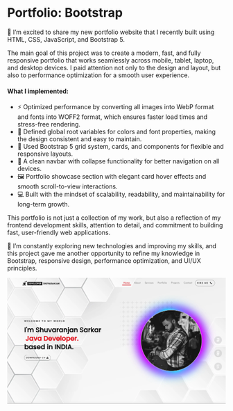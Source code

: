 

  <h1>﻿Portfolio: Bootstrap</h1> 


<p>🌟 I’m excited to share my new portfolio website that I recently built using HTML, CSS, JavaScript, and Bootstrap 5.</p>

<p>The main goal of this project was to create a modern, fast, and fully responsive portfolio that works seamlessly across mobile, tablet, laptop, and desktop devices. I paid attention not only to the design and layout, but also to performance optimization for a smooth user experience.</p>

<h4>What I implemented:</h4>
<ul>
  
  <li>⚡ Optimized performance by converting all images into WebP format and fonts into WOFF2 format, which ensures faster load times and stress-free rendering.</li>

  <li>🎨 Defined global root variables for colors and font properties, making the design consistent and easy to maintain.</li>

  <li>🧩 Used Bootstrap 5 grid system, cards, and components for flexible and responsive layouts.</li>

  <li>📌 A clean navbar with collapse functionality for better navigation on all devices.</li>

  <li>🖼️ Portfolio showcase section with elegant card hover effects and smooth scroll-to-view interactions.</li>

  <li>💻 Built with the mindset of scalability, readability, and maintainability for long-term growth.</li>
  
</ul>

<p>This portfolio is not just a collection of my work, but also a reflection of my frontend development skills, attention to detail, and commitment to building fast, user-friendly web applications.</p>

<p>
🚀 I’m constantly exploring new technologies and improving my skills, and this project gave me another opportunity to refine my knowledge in Bootstrap, responsive design, performance optimization, and UI/UX principles.
</p>

!["Bootstrap Portfolio"](/assets/Images/screenshot01.webp)
<!-- !["Bootstrap Portfolio](./assets/Images/screenshot02.webp)
!["Bootstrap Portfolio](./assets/Images/screenshot03.webp)
!["Bootstrap Portfolio](./assets/Images/screenshot04.webp)
!["Bootstrap Portfolio](./assets/Images/screenshot05.webp)
!["Bootstrap Portfolio](./assets/Images/screenshot06.webp) -->


